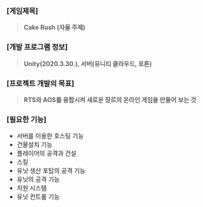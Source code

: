 ### [게임제목] ###
> **Cake Rush (자율 주제)**

### [개발 프로그램 정보] ###
> **Unity(2020.3.30.), 서버(유니티 클라우드, 포톤)**

### [프로젝트 개발의 목표] ###
> **RTS와 AOS를 융합시켜 새로운 장르의 온라인 게임을 만들어 보는 것**

### [필요한 기능] ###
* 서버를 이용한 호스팅 기능
* 건물설치 기능
* 플레이어의 공격과 건설
* 스킬
* 유닛 생산 포탑의 공격 기능
* 유닛의 공격 기능
* 자원 시스템
* 유닛 컨트롤 기능





